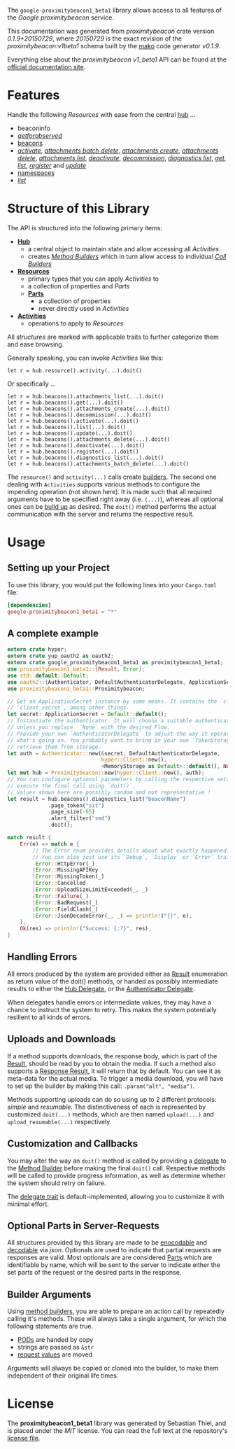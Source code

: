 <!---
DO NOT EDIT !
This file was generated automatically from 'src/mako/api/README.md.mako'
DO NOT EDIT !
-->
The `google-proximitybeacon1_beta1` library allows access to all features of the *Google proximitybeacon* service.

This documentation was generated from *proximitybeacon* crate version *0.1.9+20150729*, where *20150729* is the exact revision of the *proximitybeacon:v1beta1* schema built by the [mako](http://www.makotemplates.org/) code generator *v0.1.9*.

Everything else about the *proximitybeacon* *v1_beta1* API can be found at the
[official documentation site](https://developers.google.com/beacons/proximity/).
# Features

Handle the following *Resources* with ease from the central [hub](http://byron.github.io/google-apis-rs/google_proximitybeacon1_beta1/struct.Proximitybeacon.html) ... 

* beaconinfo
 * [*getforobserved*](http://byron.github.io/google-apis-rs/google_proximitybeacon1_beta1/struct.BeaconinfoGetforobservedCall.html)
* [beacons](http://byron.github.io/google-apis-rs/google_proximitybeacon1_beta1/struct.Beacon.html)
 * [*activate*](http://byron.github.io/google-apis-rs/google_proximitybeacon1_beta1/struct.BeaconActivateCall.html), [*attachments batch delete*](http://byron.github.io/google-apis-rs/google_proximitybeacon1_beta1/struct.BeaconAttachmentBatchDeleteCall.html), [*attachments create*](http://byron.github.io/google-apis-rs/google_proximitybeacon1_beta1/struct.BeaconAttachmentCreateCall.html), [*attachments delete*](http://byron.github.io/google-apis-rs/google_proximitybeacon1_beta1/struct.BeaconAttachmentDeleteCall.html), [*attachments list*](http://byron.github.io/google-apis-rs/google_proximitybeacon1_beta1/struct.BeaconAttachmentListCall.html), [*deactivate*](http://byron.github.io/google-apis-rs/google_proximitybeacon1_beta1/struct.BeaconDeactivateCall.html), [*decommission*](http://byron.github.io/google-apis-rs/google_proximitybeacon1_beta1/struct.BeaconDecommissionCall.html), [*diagnostics list*](http://byron.github.io/google-apis-rs/google_proximitybeacon1_beta1/struct.BeaconDiagnosticListCall.html), [*get*](http://byron.github.io/google-apis-rs/google_proximitybeacon1_beta1/struct.BeaconGetCall.html), [*list*](http://byron.github.io/google-apis-rs/google_proximitybeacon1_beta1/struct.BeaconListCall.html), [*register*](http://byron.github.io/google-apis-rs/google_proximitybeacon1_beta1/struct.BeaconRegisterCall.html) and [*update*](http://byron.github.io/google-apis-rs/google_proximitybeacon1_beta1/struct.BeaconUpdateCall.html)
* [namespaces](http://byron.github.io/google-apis-rs/google_proximitybeacon1_beta1/struct.Namespace.html)
 * [*list*](http://byron.github.io/google-apis-rs/google_proximitybeacon1_beta1/struct.NamespaceListCall.html)




# Structure of this Library

The API is structured into the following primary items:

* **[Hub](http://byron.github.io/google-apis-rs/google_proximitybeacon1_beta1/struct.Proximitybeacon.html)**
    * a central object to maintain state and allow accessing all *Activities*
    * creates [*Method Builders*](http://byron.github.io/google-apis-rs/google_proximitybeacon1_beta1/trait.MethodsBuilder.html) which in turn
      allow access to individual [*Call Builders*](http://byron.github.io/google-apis-rs/google_proximitybeacon1_beta1/trait.CallBuilder.html)
* **[Resources](http://byron.github.io/google-apis-rs/google_proximitybeacon1_beta1/trait.Resource.html)**
    * primary types that you can apply *Activities* to
    * a collection of properties and *Parts*
    * **[Parts](http://byron.github.io/google-apis-rs/google_proximitybeacon1_beta1/trait.Part.html)**
        * a collection of properties
        * never directly used in *Activities*
* **[Activities](http://byron.github.io/google-apis-rs/google_proximitybeacon1_beta1/trait.CallBuilder.html)**
    * operations to apply to *Resources*

All *structures* are marked with applicable traits to further categorize them and ease browsing.

Generally speaking, you can invoke *Activities* like this:

```Rust,ignore
let r = hub.resource().activity(...).doit()
```

Or specifically ...

```ignore
let r = hub.beacons().attachments_list(...).doit()
let r = hub.beacons().get(...).doit()
let r = hub.beacons().attachments_create(...).doit()
let r = hub.beacons().decommission(...).doit()
let r = hub.beacons().activate(...).doit()
let r = hub.beacons().list(...).doit()
let r = hub.beacons().update(...).doit()
let r = hub.beacons().attachments_delete(...).doit()
let r = hub.beacons().deactivate(...).doit()
let r = hub.beacons().register(...).doit()
let r = hub.beacons().diagnostics_list(...).doit()
let r = hub.beacons().attachments_batch_delete(...).doit()
```

The `resource()` and `activity(...)` calls create [builders][builder-pattern]. The second one dealing with `Activities` 
supports various methods to configure the impending operation (not shown here). It is made such that all required arguments have to be 
specified right away (i.e. `(...)`), whereas all optional ones can be [build up][builder-pattern] as desired.
The `doit()` method performs the actual communication with the server and returns the respective result.

# Usage

## Setting up your Project

To use this library, you would put the following lines into your `Cargo.toml` file:

```toml
[dependencies]
google-proximitybeacon1_beta1 = "*"
```

## A complete example

```Rust
extern crate hyper;
extern crate yup_oauth2 as oauth2;
extern crate google_proximitybeacon1_beta1 as proximitybeacon1_beta1;
use proximitybeacon1_beta1::{Result, Error};
use std::default::Default;
use oauth2::{Authenticator, DefaultAuthenticatorDelegate, ApplicationSecret, MemoryStorage};
use proximitybeacon1_beta1::Proximitybeacon;

// Get an ApplicationSecret instance by some means. It contains the `client_id` and 
// `client_secret`, among other things.
let secret: ApplicationSecret = Default::default();
// Instantiate the authenticator. It will choose a suitable authentication flow for you, 
// unless you replace  `None` with the desired Flow.
// Provide your own `AuthenticatorDelegate` to adjust the way it operates and get feedback about 
// what's going on. You probably want to bring in your own `TokenStorage` to persist tokens and
// retrieve them from storage.
let auth = Authenticator::new(&secret, DefaultAuthenticatorDelegate,
                              hyper::Client::new(),
                              <MemoryStorage as Default>::default(), None);
let mut hub = Proximitybeacon::new(hyper::Client::new(), auth);
// You can configure optional parameters by calling the respective setters at will, and
// execute the final call using `doit()`.
// Values shown here are possibly random and not representative !
let result = hub.beacons().diagnostics_list("beaconName")
             .page_token("sit")
             .page_size(-65)
             .alert_filter("sed")
             .doit();

match result {
    Err(e) => match e {
        // The Error enum provides details about what exactly happened.
        // You can also just use its `Debug`, `Display` or `Error` traits
         Error::HttpError(_)
        |Error::MissingAPIKey
        |Error::MissingToken(_)
        |Error::Cancelled
        |Error::UploadSizeLimitExceeded(_, _)
        |Error::Failure(_)
        |Error::BadRequest(_)
        |Error::FieldClash(_)
        |Error::JsonDecodeError(_, _) => println!("{}", e),
    },
    Ok(res) => println!("Success: {:?}", res),
}

```
## Handling Errors

All errors produced by the system are provided either as [Result](http://byron.github.io/google-apis-rs/google_proximitybeacon1_beta1/enum.Result.html) enumeration as return value of 
the doit() methods, or handed as possibly intermediate results to either the 
[Hub Delegate](http://byron.github.io/google-apis-rs/google_proximitybeacon1_beta1/trait.Delegate.html), or the [Authenticator Delegate](http://byron.github.io/google-apis-rs/google_proximitybeacon1_beta1/../yup-oauth2/trait.AuthenticatorDelegate.html).

When delegates handle errors or intermediate values, they may have a chance to instruct the system to retry. This 
makes the system potentially resilient to all kinds of errors.

## Uploads and Downloads
If a method supports downloads, the response body, which is part of the [Result](http://byron.github.io/google-apis-rs/google_proximitybeacon1_beta1/enum.Result.html), should be
read by you to obtain the media.
If such a method also supports a [Response Result](http://byron.github.io/google-apis-rs/google_proximitybeacon1_beta1/trait.ResponseResult.html), it will return that by default.
You can see it as meta-data for the actual media. To trigger a media download, you will have to set up the builder by making
this call: `.param("alt", "media")`.

Methods supporting uploads can do so using up to 2 different protocols: 
*simple* and *resumable*. The distinctiveness of each is represented by customized 
`doit(...)` methods, which are then named `upload(...)` and `upload_resumable(...)` respectively.

## Customization and Callbacks

You may alter the way an `doit()` method is called by providing a [delegate](http://byron.github.io/google-apis-rs/google_proximitybeacon1_beta1/trait.Delegate.html) to the 
[Method Builder](http://byron.github.io/google-apis-rs/google_proximitybeacon1_beta1/trait.CallBuilder.html) before making the final `doit()` call. 
Respective methods will be called to provide progress information, as well as determine whether the system should 
retry on failure.

The [delegate trait](http://byron.github.io/google-apis-rs/google_proximitybeacon1_beta1/trait.Delegate.html) is default-implemented, allowing you to customize it with minimal effort.

## Optional Parts in Server-Requests

All structures provided by this library are made to be [enocodable](http://byron.github.io/google-apis-rs/google_proximitybeacon1_beta1/trait.RequestValue.html) and 
[decodable](http://byron.github.io/google-apis-rs/google_proximitybeacon1_beta1/trait.ResponseResult.html) via *json*. Optionals are used to indicate that partial requests are responses 
are valid.
Most optionals are are considered [Parts](http://byron.github.io/google-apis-rs/google_proximitybeacon1_beta1/trait.Part.html) which are identifiable by name, which will be sent to 
the server to indicate either the set parts of the request or the desired parts in the response.

## Builder Arguments

Using [method builders](http://byron.github.io/google-apis-rs/google_proximitybeacon1_beta1/trait.CallBuilder.html), you are able to prepare an action call by repeatedly calling it's methods.
These will always take a single argument, for which the following statements are true.

* [PODs][wiki-pod] are handed by copy
* strings are passed as `&str`
* [request values](http://byron.github.io/google-apis-rs/google_proximitybeacon1_beta1/trait.RequestValue.html) are moved

Arguments will always be copied or cloned into the builder, to make them independent of their original life times.

[wiki-pod]: http://en.wikipedia.org/wiki/Plain_old_data_structure
[builder-pattern]: http://en.wikipedia.org/wiki/Builder_pattern
[google-go-api]: https://github.com/google/google-api-go-client

# License
The **proximitybeacon1_beta1** library was generated by Sebastian Thiel, and is placed 
under the *MIT* license.
You can read the full text at the repository's [license file][repo-license].

[repo-license]: https://github.com/Byron/google-apis-rs/LICENSE.md
